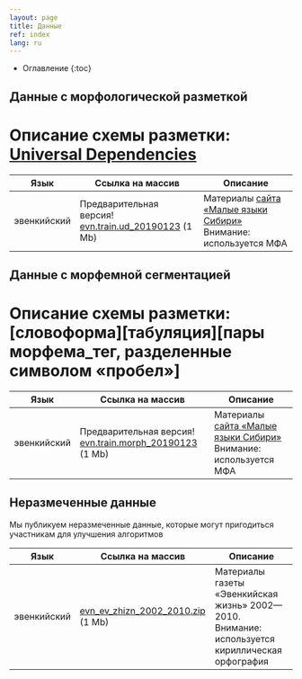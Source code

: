 ```yaml
---
layout: page
title: Данные
ref: index
lang: ru
---
```

* Оглавление
{:toc}


## Данные с морфологической разметкой
# Описание схемы разметки: [Universal Dependencies](https://universaldependencies.org/format.html)


| Язык        | Ссылка на массив           | Описание  |
|-------|--------|---------|
| эвенкийский      | Предварительная версия! [evn.train.ud_20190123](https://github.com/lowresource-lang-eval/morphology_scripts/blob/master/data/evn.train.ud?raw=true) (1 Mb) | Материалы [сайта «Малые языки Сибири»](http://siberian-lang.srcc.msu.ru) Внимание: используется МФА |

## Данные с морфемной сегментацией
# Описание схемы разметки: [словоформа][табуляция][пары морфема_тег, разделенные символом «пробел»]


| Язык        | Ссылка на массив           | Описание  |
|-------|--------|---------|
| эвенкийский      | Предварительная версия! [evn.train.morph_20190123](https://github.com/lowresource-lang-eval/morphology_scripts/blob/master/data/evn.train.morph?raw=true) (1 Mb) | Материалы [сайта «Малые языки Сибири»](http://siberian-lang.srcc.msu.ru) Внимание: используется МФА |


## Неразмеченные данные
Мы публикуем неразмеченные данные, которые могут пригодиться участникам для улучшения алгоритмов


| Язык        | Ссылка на массив           | Описание  |
|-------|--------|---------|
| эвенкийский      |  [evn_ev_zhizn_2002_2010.zip](https://drive.google.com/open?id=1he2q6RncA_NKHPIJjSzlkK-2qgEFTiCG) (1 Mb) | Материалы газеты «Эвенкийская жизнь» 2002—2010. Внимание: используется кириллическая орфография |
